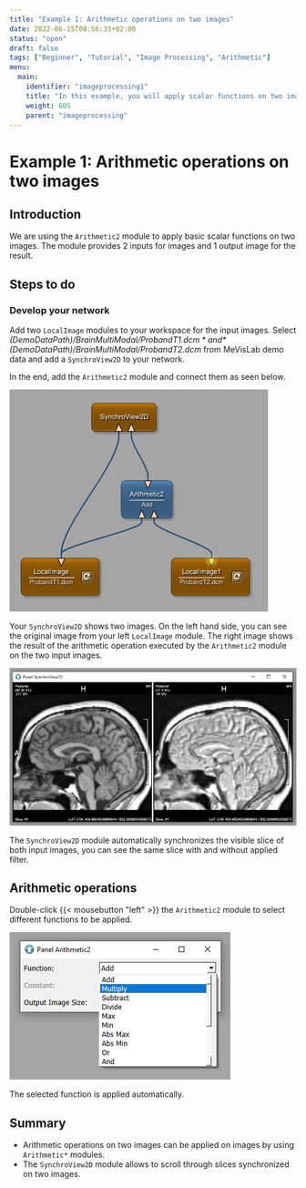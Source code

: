 ```yaml
---
title: "Example 1: Arithmetic operations on two images"
date: 2022-06-15T08:56:33+02:00
status: "open"
draft: false
tags: ["Beginner", "Tutorial", "Image Processing", "Arithmetic"]
menu: 
  main:
    identifier: "imageprocessing1"
    title: "In this example, you will apply scalar functions on two images like Add, Multiply, Subtract, etc."
    weight: 605
    parent: "imageprocessing"
---
```


# Example 1: Arithmetic operations on two images
## Introduction
We are using the `Arithmetic2` module to apply basic scalar functions on two images. The module provides 2 inputs for images and 1 output image for the result.

## Steps to do
### Develop your network
Add two `LocalImage` modules to your workspace for the input images. Select *$(DemoDataPath)/BrainMultiModal/ProbandT1.dcm* and *$(DemoDataPath)/BrainMultiModal/ProbandT2.dcm* from MeVisLab demo data and add a `SynchroView2D` to your network.

In the end, add the `Arithmetic2` module and connect them as seen below.

![Example Network](/images/tutorials/image_processing/network_example1.png "Example Network")

Your `SynchroView2D` shows two images. On the left hand side, you can see the original image from your left `LocalImage` module. The right image shows the result of the arithmetic operation executed by the `Arithmetic2` module on the two input images.

![SynchroView2D](/images/tutorials/image_processing/arithmetic_viewer.png "SynchroView2D")

The `SynchroView2D` module automatically synchronizes the visible slice of both input images, you can see the same slice with and without applied filter.

## Arithmetic operations
Double-click {{< mousebutton "left" >}} the `Arithmetic2` module to select different functions to be applied.

![Arithmetic2](/images/tutorials/image_processing/arithmetic2.png "Arithmetic2")

The selected function is applied automatically.

## Summary
* Arithmetic operations on two images can be applied on images by using `Arithmetic*` modules.
* The `SynchroView2D` module allows to scroll through slices synchronized on two images.
